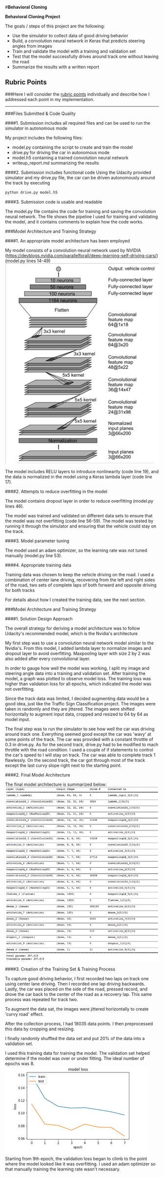 #**Behavioral Cloning** 

**Behavioral Cloning Project**

The goals / steps of this project are the following:
* Use the simulator to collect data of good driving behavior
* Build, a convolution neural network in Keras that predicts steering angles from images
* Train and validate the model with a training and validation set
* Test that the model successfully drives around track one without leaving the road
* Summarize the results with a written report


[//]: # (Image References)

[image1]: ./examples/1.png "1"
[image2]: ./examples/2.png "2"
[image3]: ./examples/3.png "3"

## Rubric Points
###Here I will consider the [rubric points](https://review.udacity.com/#!/rubrics/432/view) individually and describe how I addressed each point in my implementation.  

---
###Files Submitted & Code Quality

####1. Submission includes all required files and can be used to run the simulator in autonomous mode

My project includes the following files:
* model.py containing the script to create and train the model
* drive.py for driving the car in autonomous mode
* model.h5 containing a trained convolution neural network 
* writeup_report.md  summarizing the results

####2. Submission includes functional code
Using the Udacity provided simulator and my drive.py file, the car can be driven autonomously around the track by executing 
```sh
python drive.py model.h5
```

####3. Submission code is usable and readable

The model.py file contains the code for training and saving the convolution neural network. The file shows the pipeline I used for training and validating the model, and it contains comments to explain how the code works.

###Model Architecture and Training Strategy

####1. An appropriate model architecture has been employed

My model consists of a convolution neural network used by NVIDIA (https://devblogs.nvidia.com/parallelforall/deep-learning-self-driving-cars/) (model.py lines 14-49)![alt text][image1]

The model includes RELU layers to introduce nonlinearity (code line 19), and the data is normalized in the model using a Keras lambda layer (code line 17). 

####2. Attempts to reduce overfitting in the model

The model contains dropout layer in order to reduce overfitting (model.py lines 46). 

The model was trained and validated on different data sets to ensure that the model was not overfitting (code line 56-59). The model was tested by running it through the simulator and ensuring that the vehicle could stay on the track.

####3. Model parameter tuning

The model used an adam optimizer, so the learning rate was not tuned manually (model.py line 53).

####4. Appropriate training data

Training data was chosen to keep the vehicle driving on the road. I used a combination of center lane driving, recovering from the left and right sides of the road, two sets of complete laps of both forward and opposite driving for both tracks

For details about how I created the training data, see the next section. 

###Model Architecture and Training Strategy

####1. Solution Design Approach

The overall strategy for deriving a model architecture was to follow Udacity's recommended model, which is the Nvidia's architecture

My first step was to use a convolution neural network model similar to the Nvidia's. From this model, I added lambda layer to normalize images and dropout layer to avoid overfitting. Maxpooling layer with size 2 by 2 was also added after every convolutional layer.

In order to gauge how well the model was working, I split my image and steering angle data into a training and validation set. After training the model, a graph was plotted to observe model loss. The training loss was higher than validation loss for all epochs, which indicated the model was not overfitting.

Since the track data was limited, I decided augmenting data would be a good idea, just like the Traffic Sign Classification project. The images were taken in randomly and they are jittered. The images were shifted horizontally to augment input data, cropped and resized to 64 by 64 as model input. 

The final step was to run the simulator to see how well the car was driving around track one. Everything seemed good except the car was 'wavy' at some points of the track. The car was provided with a constant throttle of 0.3 in drive.py. As for the second track, drive.py had to be modified to mach throttle with the road condition. I used a couple of if statements to control the car's speed to I will stay on track. The car was able to complete track 1 flawlessly. On the second track, the car got through most of the track except the last curvy slope right next to the starting point.

####2. Final Model Architecture

The final model architecture is summarized below:
![alt text][image2]

####3. Creation of the Training Set & Training Process

To capture good driving behavior, I first recorded two laps on track one using center lane driving. Then I recorded one lap driving backwards. Lastly, the car was placed on the side of the road, pressed record, and drove the car back to the center of the road as a recovery lap. This same process was repeated for track two.

To augment the data sat, the images were jittered horizontally to create 'curvy road' effect. 

After the collection process, I had 18035 data points. I then preprocessed this data by cropping and resizing. 

I finally randomly shuffled the data set and put 20% of the data into a validation set. 

I used this training data for training the model. The validation set helped determine if the model was over or under fitting. The ideal number of epochs was 8. ![alt text][image3] Starting from 9th epoch, the validation loss began to climb to the point where the model looked like it was overfitting. I used an adam optimizer so that manually training the learning rate wasn't necessary.
